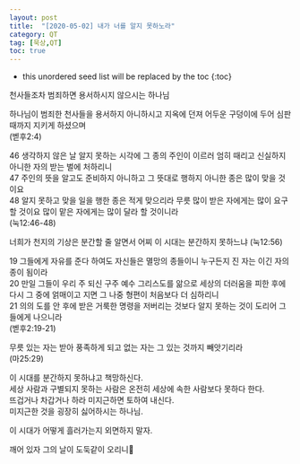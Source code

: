 ```yaml
---
layout: post
title:  "[2020-05-02] 내가 너를 알지 못하노라"
category: QT
tag: [묵상,QT]
toc: true
---
```

* this unordered seed list will be replaced by the toc
{:toc}


천사들조차 범죄하면 용서하시지 않으시는 하나님<br/>

하나님이 범죄한 천사들을 용서하지 아니하시고 지옥에 던져 어두운 구덩이에 두어 심판 때까지 지키게 하셨으며<br/> (벧후2:4)

46 생각하지 않은 날 알지 못하는 시각에 그 종의 주인이 이르러 엄히 때리고 신실하지 아니한 자의 받는 벌에 처하리니<br/>
47 주인의 뜻을 알고도 준비하지 아니하고 그 뜻대로 행하지 아니한 종은 많이 맞을 것이요<br/>
48 알지 못하고 맞을 일을 행한 종은 적게 맞으리라 무릇 많이 받은 자에게는 많이 요구할 것이요 많이 맡은 자에게는 많이 달라 할 것이니라<br/>
(눅12:46-48)

너희가 천지의 기상은 분간할 줄 알면서 어찌 이 시대는 분간하지 못하느냐 (눅12:56)

19 그들에게 자유를 준다 하여도 자신들은 멸망의 종들이니 누구든지 진 자는 이긴 자의 종이 됨이라<br/>
20 만일 그들이 우리 주 되신 구주 예수 그리스도를 앎으로 세상의 더러움을 피한 후에 다시 그 중에 얽매이고 지면 그 나중 형편이 처음보다 더 심하리니<br/>
21 의의 도를 안 후에 받은 거룩한 명령을 저버리는 것보다 알지 못하는 것이 도리어 그들에게 나으니라<br/>
(벧후2:19-21)

무릇 있는 자는 받아 풍족하게 되고 없는 자는 그 있는 것까지 빼앗기리라 <br/>(마25:29)

이 시대를 분간하지 못하냐고 책망하신다.<br/>
세상 사람과 구별되지 못하는 사람은
온전히 세상에 속한 사람보다 못하다 한다.<br/>
뜨겁거나 차갑거나 하라 미지근하면 토하여 내신다.<br/>
미지근한 것을 굉장히 싫어하시는 하나님.<br/>

이 시대가 어떻게 흘러가는지 외면하지 말자.<br/>

깨어 있자 그의 날이 도둑같이 오리니🙏<br/>